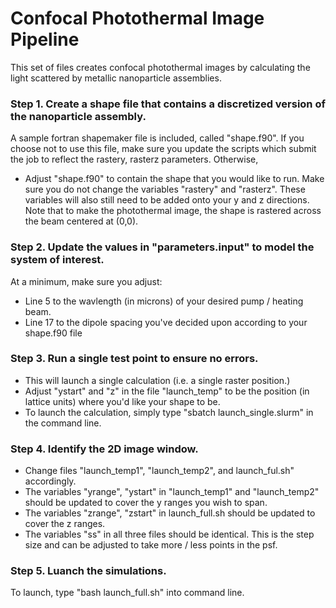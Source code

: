 # Confocal Photothermal Image Pipeline
This set of files creates confocal photothermal images by calculating the light scattered by metallic nanoparticle assemblies.

### Step 1. Create a shape file that contains a discretized version of the nanoparticle assembly. 
A sample fortran shapemaker file is included, called "shape.f90". If you choose not to use this file, make sure you update the scripts which submit the job to reflect the rastery, rasterz parameters. Otherwise,
* Adjust "shape.f90" to contain the shape that you would like to run. Make sure you do not change the variables "rastery" and "rasterz". These variables will also still need to be added onto your y and z directions. Note that to make the photothermal image, the shape is rastered across the beam centered at (0,0). 
### Step 2. Update the values in "parameters.input" to model the system of interest.
At a minimum, make sure you adjust: 
* Line 5 to the wavlength (in microns) of your desired pump / heating beam.
* Line 17 to the dipole spacing you've decided upon according to your shape.f90 file

### Step 3. Run a single test point to ensure no errors.
* This will launch a single calculation (i.e. a single raster position.)
* Adjust "ystart" and "z" in the file "launch_temp" to be the position (in lattice units) where you'd like your shape to be.
* To launch the calculation, simply type "sbatch launch_single.slurm" in the command line.

### Step 4. Identify the 2D image window.
* Change files "launch_temp1", "launch_temp2", and launch_ful.sh" accordingly.
* The variables "yrange", "ystart" in "launch_temp1" and "launch_temp2" should be updated to cover the y ranges you wish to span. 
* The variables "zrange", "zstart" in launch_full.sh should be updated to cover the z ranges.
* The variables "ss" in all three files should be identical. This is the step size and can be adjusted to take more / less points in the psf.

### Step 5. Luanch the simulations.
To launch, type "bash launch_full.sh" into command line.
    
   
